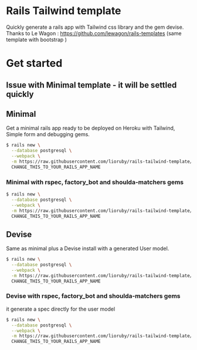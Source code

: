 # Rails Tailwind template

Quickly generate a rails app with Tailwind css library and the gem devise.
Thanks to Le Wagon : https://github.com/lewagon/rails-templates (same template with bootstrap )

# Get started

## Issue with Minimal template - it will be settled quickly
## Minimal
Get a minimal rails app ready to be deployed on Heroku with Tailwind, Simple form and debugging gems.

```sh
$ rails new \
  --database postgresql \
  --webpack \
  -m https://raw.githubusercontent.com/lioruby/rails-tailwind-template/master/minimal.rb \
  CHANGE_THIS_TO_YOUR_RAILS_APP_NAME
```

### Minimal with rspec, factory_bot and shoulda-matchers gems
```sh
$ rails new \
  --database postgresql \
  --webpack \
  -m https://raw.githubusercontent.com/lioruby/rails-tailwind-template/master/minimal_rspec_factory_bot.rb \
  CHANGE_THIS_TO_YOUR_RAILS_APP_NAME
```

## Devise
Same as minimal plus a Devise install with a generated User model.

```sh
$ rails new \
  --database postgresql \
  --webpack \
  -m https://raw.githubusercontent.com/lioruby/rails-tailwind-template/master/devise.rb \
  CHANGE_THIS_TO_YOUR_RAILS_APP_NAME
```

### Devise with rspec, factory_bot and shoulda-matchers gems
it generate a spec directly for the user model

```sh
$ rails new \
  --database postgresql \
  --webpack \
  -m https://raw.githubusercontent.com/lioruby/rails-tailwind-template/master/devise_rspec_factory_bot.rb \
  CHANGE_THIS_TO_YOUR_RAILS_APP_NAME
```
